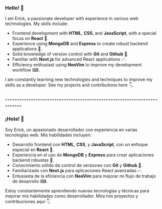 ### Hello! 👋

I am Erick, a passionate developer with experience in various web technologies. My skills include:

- Frontend development with **HTML**, **CSS**, and **JavaScript**, with a special focus on **React** 🌌.
- Experience using **MongoDB** and **Express** to create robust backend applications 🍃.
- Solid knowledge of version control with **Git** and **Github** 🐙.
- Familiar with **Next.js** for advanced React applications ✅.
- Efficiency enthusiast using **NeoVim** to improve my development workflow ⌨.

I am constantly learning new technologies and techniques to improve my skills as a developer. See my projects and contributions here 👇.

### ------------------------------------------------------------------------

### ¡Hola! 👋

Soy Erick, un apasionado desarrollador con experiencia en varias tecnologías web. Mis habilidades incluyen:

- Desarrollo frontend con **HTML**, **CSS**, y **JavaScript**, con un enfoque especial en **React** 🌌.
- Experiencia en el uso de **MongoDB** y **Express** para crear aplicaciones backend robustas 🍃.
- Conocimiento sólido de control de versiones con **Git** y **Github** 🐙.
- Familiarizado con **Next.js** para aplicaciones React avanzadas ✅.
- Entusiasta de la eficiencia con **NeoVim** para mejorar mi flujo de trabajo de desarrollo ⌨.

Estoy constantemente aprendiendo nuevas tecnologías y técnicas para mejorar mis habilidades como desarrollador. Mira mis proyectos y contribuciones aquí 👇.
